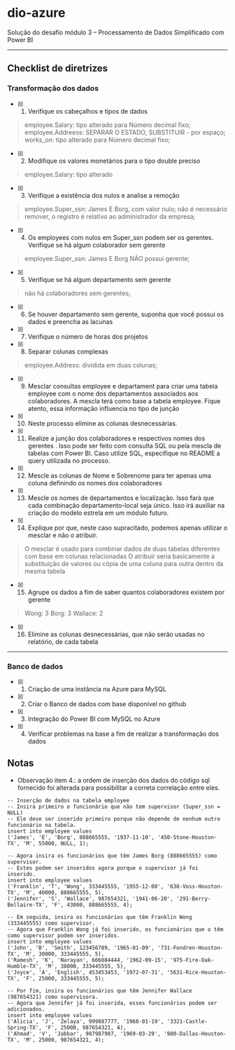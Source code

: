 # dio-azure

Solução do desafio módulo 3 – Processamento de Dados Simplificado com Power BI

---

## Checklist de diretrizes

### Transformação dos dados
- [x] 1. Verifique os cabeçalhos e tipos de dados
> employee.Salary: tipo alterado para Número decimal fixo;
> employee.Addreess: SEPARAR O ESTADO, SUBSTITUIR - por espaço;
> works_on: tipo alterado para Número decimal fixo;
- [x] 2. Modifique os valores monetários para o tipo double preciso
> employee.Salary: tipo alterado
- [x] 3. Verifique a existência dos nulos e analise a remoção
> employee.Super_ssn: James E Borg, com valor nulo;
> não é necessário remover, o registro é relativo ao administrador da empresa;
- [x] 4. Os employees com nulos em Super_ssn podem ser os gerentes. Verifique se há algum colaborador sem gerente
> employee.Super_ssn: James E Borg NÃO possui gerente;
- [x] 5. Verifique se há algum departamento sem gerente
> não há colaboradores sem gerentes;
- [x] 6. Se houver departamento sem gerente, suponha que você possui os dados e preencha as lacunas
- [x] 7. Verifique o número de horas dos projetos
- [x] 8. Separar colunas complexas
> employee.Address: dividida em duas colunas;
- [x] 9. Mesclar consultas employee e departament para criar uma tabela employee com o nome dos departamentos associados aos colaboradores. A mescla terá como base a tabela employee. Fique atento, essa informação influencia no tipo de junção
- [x] 10. Neste processo elimine as colunas desnecessárias. 
- [x] 11. Realize a junção dos colaboradores e respectivos nomes dos gerentes . Isso pode ser feito com consulta SQL ou pela mescla de tabelas com Power BI. Caso utilize SQL, especifique no README a query utilizada no processo.
- [x] 12. Mescle as colunas de Nome e Sobrenome para ter apenas uma coluna definindo os nomes dos colaboradores
- [x] 13. Mescle os nomes de departamentos e localização. Isso fará que cada combinação departamento-local seja único. Isso irá auxiliar na criação do modelo estrela em um módulo futuro.
- [x] 14. Explique por que, neste caso supracitado, podemos apenas utilizar o mesclar e não o atribuir. 
> O mesclar é usado para combinar dados de duas tabelas diferentes com base em colunas relacionadas
> O atribuir seria basicamente a substituição de valores ou cópia de uma coluna para outra dentro da mesma tabela
- [x] 15. Agrupe os dados a fim de saber quantos colaboradores existem por gerente
> Wong: 3
> Borg: 3
> Wallace: 2
- [x] 16. Elimine as colunas desnecessárias, que não serão usadas no relatório, de cada tabela

---

### Banco de dados
- [x] 1. Criação de uma instância na Azure para MySQL
- [x] 2. Criar o Banco de dados com base disponível no github
- [x] 3. Integração do Power BI com MySQL no Azure 
- [x] 4. Verificar problemas na base a fim de realizar a transformação dos dados

## Notas
- Observação item 4.:
  a ordem de inserção dos dados do código sql fornecido foi alterada para possibilitar a correta correlação entre eles.
```
-- Inserção de dados na tabela employee
-- Insira primeiro o funcionário que não tem supervisor (Super_ssn = NULL)
-- Ele deve ser inserido primeiro porque não depende de nenhum outro funcionário na tabela.
insert into employee values 
('James', 'E', 'Borg', 888665555, '1937-11-10', '450-Stone-Houston-TX', 'M', 55000, NULL, 1);

-- Agora insira os funcionários que têm James Borg (888665555) como supervisor.
-- Estes podem ser inseridos agora porque o supervisor já foi inserido.
insert into employee values 
('Franklin', 'T', 'Wong', 333445555, '1955-12-08', '638-Voss-Houston-TX', 'M', 40000, 888665555, 5),
('Jennifer', 'S', 'Wallace', 987654321, '1941-06-20', '291-Berry-Bellaire-TX', 'F', 43000, 888665555, 4);

-- Em seguida, insira os funcionários que têm Franklin Wong (333445555) como supervisor.
-- Agora que Franklin Wong já foi inserido, os funcionários que o têm como supervisor podem ser inseridos.
insert into employee values 
('John', 'B', 'Smith', 123456789, '1965-01-09', '731-Fondren-Houston-TX', 'M', 30000, 333445555, 5),
('Ramesh', 'K', 'Narayan', 666884444, '1962-09-15', '975-Fire-Oak-Humble-TX', 'M', 38000, 333445555, 5),
('Joyce', 'A', 'English', 453453453, '1972-07-31', '5631-Rice-Houston-TX', 'F', 25000, 333445555, 5);

-- Por fim, insira os funcionários que têm Jennifer Wallace (987654321) como supervisora.
-- Agora que Jennifer já foi inserida, esses funcionários podem ser adicionados.
insert into employee values 
('Alicia', 'J', 'Zelaya', 999887777, '1968-01-19', '3321-Castle-Spring-TX', 'F', 25000, 987654321, 4),
('Ahmad', 'V', 'Jabbar', 987987987, '1969-03-29', '980-Dallas-Houston-TX', 'M', 25000, 987654321, 4);
```
